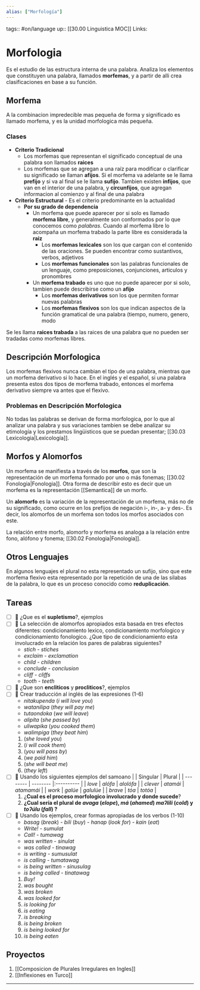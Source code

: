 ```yaml
---
alias: ["Morfología"]
---
```


tags:: #on/language 
up:: [[30.00 Linguistica MOC]]
Links: 
# Morfologia
Es el estudio de las estructura interna de una palabra. Analiza los elementos que constituyen una palabra, llamados **morfemas**, y a partir de alli crea clasificaciones en base a su función.

## Morfema
A la combinacion impredecible mas pequeña de forma y significado es llamado morfema, y es la unidad morfologica más pequeña.

### Clases
- **Criterio Tradicional**
	- Los morfemas que representan el significado conceptual de una palabra son llamados **raices** 
	- Los morfemas que se agregan a una raíz para modificar o clarificar su significado se llaman **afijos**. Si el morfema va adelante se le llama **prefijo** y si va al final se le llama **sufijo**. Tambien existen **infijos**, que van en el interior de una palabra, y **circunfijos**, que agregan informacion al comienzo y al final de una palabra
- **Criterio Estructural** - Es el criterio predominante en la actualidad
	- **Por su grado de dependencia**
		- Un morfema que puede aparecer por si solo es llamado **morfema libre**, y generalmente son conformados por lo que conocemos como *palabras*. Cuando al morfema libre lo acompaña un morfema trabado la parte libre es considerada la **raiz**
			- Los **morfemas lexicales** son los que cargan con el contenido de las oraciones. Se pueden encontrar como sustantivos, verbos, adjetivos
			- Los **morfemas funcionales** son las palabras funcionales de un lenguaje, como preposiciones, conjunciones, articulos y pronombres
		- Un **morfema trabado** es uno que no puede aparecer por si solo, tambien puede describirse como un **afijo**
			- Los **morfemas derivativos** son los que permiten formar nuevas palabras
			- Los **morfemas flexivos** son los que indican aspectos de la función gramatical de una palabra (tiempo, numero, genero, modo

Se les llama **raices trabada** a las raices de una palabra que no pueden ser tradadas como morfemas libres.

## Descripción Morfologica
Los morfemas flexivos nunca cambian el tipo de una palabra, mientras que un morfema derivativo si lo hace. En el inglés y el español, si una palabra presenta estos dos tipos de morfema trabado, entonces el morfema derivativo siempre va antes que el flexivo.

### Problemas en Descripción Morfologica
No todas las palabras se derivan de forma morfologica, por lo que al analizar una palabra y sus variaciones tambien se debe analizar su etimología y los prestamos lingüisticos que se puedan presentar; [[30.03 Lexicologia|Lexicología]].

## Morfos y Alomorfos
Un morfema se manifiesta a través de los **morfos**, que son la representación de un morfema formado por uno o más fonemas; [[30.02 Fonologia|Fonologia]]. Otra forma de describir esto es decir que un morfema es la representación [[Semantica]] de un morfo.

Un **alomorfo** es la variación de la representación de un morfema, más no de su significado, como ocurre en los prefijos de negación i-, in-, a- y des-. Es decir, los alomorfos de un morfema son todos los morfos asociados con este.

La relación entre morfo, alomorfo y morfema es analoga a la relación entre fono, alófono y fonema; [[30.02 Fonologia|Fonologia]].

## Otros Lenguajes
En algunos lenguajes el plural no esta representado un sufijo, sino que este morfema flexivo esta representado por la repetición de una de las silabas de la palabra, lo que es un proceso conocido como **reduplicación**.


## Tareas
- [ ] 🔽 ¿Que es el **supletismo**?, ejemplos
- [ ] 🔽 La selección de alomorfos apropiados esta basada en tres efectos diferentes: condicionamiento lexico, condicionamiento morfologico y condicionamiento fonologico. ¿Que tipo de condicionamiento esta involucrado en la relación los pares de palabras siguientes?
	-  *stich* - *stiches*
	-  *exclaim* - *exclamation*
	-  *child* - *children*
	-  *conclude* - *conclusion*
	-  *cliff* - *cliffs*
	-  *tooth* - *teeth*
- [ ] 🔽 ¿Que son **encliticos** y **procliticos**?, ejemplos
- [ ] 🔽 Crear traducción al inglés de las expresiones (1-6)
	- *nitakupenda* (*i will love you*)
	- *watanilipa* (*they will pay me*)
	- *tutaondoka* (*we will leave*)
	- *alipíta* (*she passed by*)
	- *uliwapika* (*you cooked them*)
	- *walimpiga* (*they beat him*)
	1. (*she loved you*)
	2. (*i will cook them*)
	3. (*you will pass by*)
	4. (*we paid him*)
	5. (*she will beat me*)
	6. (*they left*)
- [ ] 🔽 Usando los siguientes ejemplos del samoano
|          | Singular | Plural     |
| -------- | -------- |:---------- |
| *love*   | *alófa*  | *alolófa*  |
| *clever* | *atamái* | *atamamái* |
| *work*   | *galúe*  | *galulúe*  |
| *brave*  | *tóa*    | *totóa*    |
	1. ¿**Cual es el proceso morfologico involucrado y donde sucede**?
	2. **¿Cual sería el plural de *avaga* (*elope*), *má* (*ahamed*) *maʔlíli* (*cold*) y *toʔúlu* (*fall*) ?**
- [ ] 🔽 Usando los ejemplos, crear formas apropiadas de los verbos (1-10)
	- *basag* (*break*) - *bili* (*buy*) - *hanap* (*look for*) - *kain* (*eat*)
	- *Write!* - *sumulat*
	- *Call!* - *tumawag*
	- *was written* - *sinulat*
	- *was called* - *tinawag*
	- *is writing* - *sumusulat*
	- *is calling* - *tumatawag*
	- *is being written* - *sinusulag*
	- *is being called* - *tinatawag*
	1. *Buy!*
	2. *was bought*
	3. *was broken*
	4. *was looked for*
	5. *is looking for*
	6. *is eating*
	7. *is breaking*
	8. *is being broken*
	9. *is being looked for*
	10. *is being eaten*

## Proyectos
1. [[Composicion de Plurales Irregulares en Ingles]]
2. [[Inflexiones en Turco]]
___

